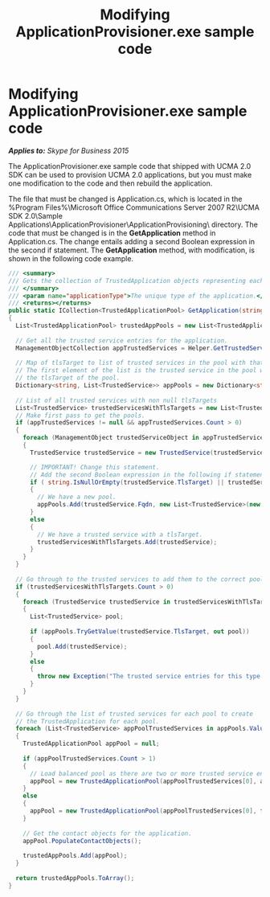 ﻿---
title: Modifying ApplicationProvisioner.exe sample code
TOCTitle: Modifying ApplicationProvisioner.exe sample code
ms:assetid: 3e9e49ba-651e-4a09-939f-37b863e4a415
ms:mtpsurl: https://msdn.microsoft.com/en-us/library/Dn466118(v=office.16)
ms:contentKeyID: 65240060
ms.date: 07/27/2015
mtps_version: v=office.16
dev_langs:
- csharp
---

# Modifying ApplicationProvisioner.exe sample code


_**Applies to:** Skype for Business 2015_

The ApplicationProvisioner.exe sample code that shipped with UCMA 2.0 SDK can be used to provision UCMA 2.0 applications, but you must make one modification to the code and then rebuild the application.

The file that must be changed is Application.cs, which is located in the %Program Files%\\Microsoft Office Communications Server 2007 R2\\UCMA SDK 2.0\\Sample Applications\\ApplicationProvisioner\\ApplicationProvisioning\\ directory. The code that must be changed is in the **GetApplication** method in Application.cs. The change entails adding a second Boolean expression in the second if statement. The **GetApplication** method, with modification, is shown in the following code example.

``` csharp
/// <summary>
/// Gets the collection of TrustedApplication objects representing each pool for the application.
/// </summary>
/// <param name="applicationType">The unique type of the application.</param>
/// <returns></returns>
public static ICollection<TrustedApplicationPool> GetApplication(string applicationType)
{
  List<TrustedApplicationPool> trustedAppPools = new List<TrustedApplicationPool>();
 
  // Get all the trusted service entries for the application.
  ManagementObjectCollection appTrustedServices = Helper.GetTrustedServices(applicationType);
 
  // Map of tlsTarget to list of trusted services in the pool with that tlsTarget
  // The first element of the list is the trusted service in the pool whose FQDN matches
  // the tlsTarget of the pool.
  Dictionary<string, List<TrustedService>> appPools = new Dictionary<string, List<TrustedService>>();
 
  // List of all trusted services with non null tlsTargets
  List<TrustedService> trustedServicesWithTlsTargets = new List<TrustedService>();
  // Make first pass to get the pools.
  if (appTrustedServices != null && appTrustedServices.Count > 0)
  {
    foreach (ManagementObject trustedServiceObject in appTrustedServices)
    {
      TrustedService trustedService = new TrustedService(trustedServiceObject, null);

      // IMPORTANT! Change this statement.
      // Add the second Boolean expression in the following if statement. 
      if ( string.IsNullOrEmpty(trustedService.TlsTarget) || trustedService.TlsTarget.Equals(trustedService.Fqdn, StringComparison.OrdinalIgnoreCase) )
      {
        // We have a new pool.
        appPools.Add(trustedService.Fqdn, new List<TrustedService>(new TrustedService[] { trustedService }));
      }
      else
      {
        // We have a trusted service with a tlsTarget.
        trustedServicesWithTlsTargets.Add(trustedService);
      }
    }
  }
 
  // Go through to the trusted services to add them to the correct pool collection.
  if (trustedServicesWithTlsTargets.Count > 0)
  {
    foreach (TrustedService trustedService in trustedServicesWithTlsTargets)
    {
      List<TrustedService> pool;
 
      if (appPools.TryGetValue(trustedService.TlsTarget, out pool))
      {
        pool.Add(trustedService);
      }
      else
      {
        throw new Exception("The trusted service entries for this type are corrupted");
      }
    }
  }
 
  // Go through the list of trusted services for each pool to create
  // the TrustedApplication for each pool.
  foreach (List<TrustedService> appPoolTrustedServices in appPools.Values)
  {
    TrustedApplicationPool appPool = null;
 
    if (appPoolTrustedServices.Count > 1)
    {
      // Load balanced pool as there are two or more trusted service entries.
      appPool = new TrustedApplicationPool(appPoolTrustedServices[0], appPoolTrustedServices.GetRange(1, appPoolTrustedServices.Count - 1));
    }
    else
    {
      appPool = new TrustedApplicationPool(appPoolTrustedServices[0], false);
    }
 
    // Get the contact objects for the application. 
    appPool.PopulateContactObjects();
 
    trustedAppPools.Add(appPool);
  }
 
  return trustedAppPools.ToArray();
}
```

